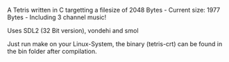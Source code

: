 A Tetris written in C targetting a filesize of 2048 Bytes - Current size: 1977 Bytes - Including 3 channel music!

Uses SDL2 (32 Bit version), vondehi and smol

Just run make on your Linux-System, the binary (tetris-crt) can be found in the bin folder after compilation.

